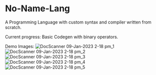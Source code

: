 # No-Name-Lang

A Programming Language with custom syntax and compiler written from scratch.

Current progress: Basic Codegen with binary operators.

Demo Images:
![DocScanner 09-Jan-2023 2-18 pm_1](https://user-images.githubusercontent.com/53043454/214235746-0b010df5-edc7-49e8-9985-754838e66ad8.jpg)
![DocScanner 09-Jan-2023 2-18 pm_2](https://user-images.githubusercontent.com/53043454/214235846-caf31eb7-3422-4674-9ff3-a73201212bf2.jpg)
![DocScanner 09-Jan-2023 2-18 pm_3](https://user-images.githubusercontent.com/53043454/214235916-718eb9fb-1657-4288-8345-f5740f2f3c81.jpg)
![DocScanner 09-Jan-2023 2-18 pm_4](https://user-images.githubusercontent.com/53043454/214235983-6e6635c6-a981-48cc-b7b4-d6ff335d0fba.jpg)
![DocScanner 09-Jan-2023 2-18 pm_5](https://user-images.githubusercontent.com/53043454/214236013-40214944-2647-4b7f-800e-6208b4475310.jpg)
